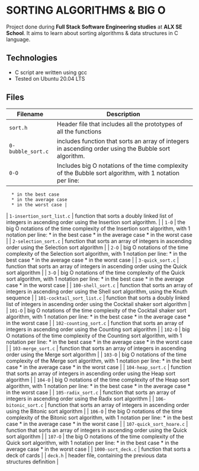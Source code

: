 # SORTING ALGORITHMS & BIG O

Project done during **Full Stack Software Engineering studies** at **ALX SE School**.
It aims to learn about sorting algorithms & data structures in C language.

## Technologies
* C script are written using gcc
* Tested on Ubuntu 20.04 LTS

## Files

| Filename | Description |
| -------- | ----------- |
| `sort.h` | Header file that includes all the prototypes of all the functions |
| `0-bubble_sort.c` | includes function that sorts an array of integers in ascending order using the Bubble sort algorithm. |
| `0-O` | Includes big O notations of the time complexity of the Bubble sort algorithm, with 1 notation per line:
	  * in the best case
	  * in the average case
	  * in the worst case |
| `1-insertion_sort_list.c` | function that sorts a doubly linked list of integers in ascending order using the Insertion sort algorithm. |
| `1-O` | the big O notations of the time complexity of the Insertion sort algorithm, with 1 notation per line:
	  * in the best case
	  * in the average case
	  * in the worst case |
| `2-selection_sort.c` | function that sorts an array of integers in ascending order using the Selection sort algorithm |
| `2-O` | big O notations of the time complexity of the Selection sort algorithm, with 1 notation per line:
	  * in the best case
	  * in the average case
	  * in the worst case |
| `3-quick_sort.c` | function that sorts an array of integers in ascending order using the Quick sort algorithm |
| `3-O` |  big O notations of the time complexity of the Quick sort algorithm, with 1 notation per line:
	   * in the best case
	   * in the average case
	   * in the worst case |
| `100-shell_sort.c` | function that sorts an array of integers in ascending order using the Shell sort algorithm, using the Knuth sequence |
| `101-cocktail_sort_list.c` | function that sorts a doubly linked list of integers in ascending order using the Cocktail shaker sort algorithm |
| `101-O` |  big O notations of the time complexity of the Cocktail shaker sort algorithm, with 1 notation per line:
	     * in the best case
	     * in the average case
	     * in the worst case |
| `102-counting_sort.c` | function that sorts an array of integers in ascending order using the Counting sort algorithm |
| `102-O` | big O notations of the time complexity of the Counting sort algorithm, with 1 notation per line:
	    * in the best case
	    * in the average case
	    * in the worst case |
| `103-merge_sort.c` | function that sorts an array of integers in ascending order using the Merge sort algorithm |
| `103-O` | big O notations of the time complexity of the Merge sort algorithm, with 1 notation per line:
	    * in the best case
	    * in the average case
	    * in the worst case |
| `104-heap_sort.c` | function that sorts an array of integers in ascending order using the Heap sort algorithm |
| `104-O` |  big O notations of the time complexity of the Heap sort algorithm, with 1 notation per line:
	    * in the best case
	    * in the average case
	    * in the worst case |
| `105-radix_sort.c` | function that sorts an array of integers in ascending order using the Radix sort algorithm |
| `106-bitonic_sort.c` | function that sorts an array of integers in ascending order using the Bitonic sort algorithm |
| `106-O` | the big O notations of the time complexity of the Bitonic sort algorithm, with 1 notation per line:
	    * in the best case
	    * in the average case
	    * in the worst case |
| `107-quick_sort_hoare.c` | function that sorts an array of integers in ascending order using the Quick sort algorithm |
| `107-O` | the big O notations of the time complexity of the Quick sort algorithm, with 1 notation per line:
	    * in the best case
	    * in the average case
	    * in the worst case |
| `1000-sort_deck.c` | function that sorts a deck of cards |
| `deck.h` | header file, containing the previous data structures definition |
